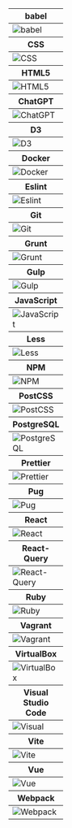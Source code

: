 <table>
<thead>
<tr>
<th width=20>
babel
</th>
</tr>
</thead>
<tbody>
<tr>
<td width=20 height=20>
<img src=https://github.com/AndriiKot/___Icons__and__Links___/blob/main/icons/babel.svg alt=babel>
</td>
</tr>
</tbody>
<thead>
<tr>
<th width=20>
CSS
</th>
</tr>
</thead>
<tbody>
<tr>
<td width=20 height=20>
<img src=https://github.com/AndriiKot/___Icons__and__Links___/blob/main/icons/css.svg alt=CSS>
</td>
</tr>
</tbody>
<thead>
<tr>
<th width=20>
HTML5
</th>
</tr>
</thead>
<tbody>
<tr>
<td width=20 height=20>
<img src=https://github.com/AndriiKot/___Icons__and__Links___/blob/main/icons/html.svg alt=HTML5>
</td>
</tr>
</tbody>
<thead>
<tr>
<th width=20>
ChatGPT
</th>
</tr>
</thead>
<tbody>
<tr>
<td width=20 height=20>
<img src=https://github.com/AndriiKot/___Icons__and__Links___/blob/main/icons/chatgpt.svg alt=ChatGPT>
</td>
</tr>
</tbody>
<thead>
<tr>
<th width=20>
D3
</th>
</tr>
</thead>
<tbody>
<tr>
<td width=20 height=20>
<img src=https://github.com/AndriiKot/___Icons__and__Links___/blob/main/icons/d3.svg alt=D3>
</td>
</tr>
</tbody>
<thead>
<tr>
<th width=20>
Docker
</th>
</tr>
</thead>
<tbody>
<tr>
<td width=20 height=20>
<img src=https://github.com/AndriiKot/___Icons__and__Links___/blob/main/icons/docker.svg alt=Docker>
</td>
</tr>
</tbody>
<thead>
<tr>
<th width=20>
Eslint
</th>
</tr>
</thead>
<tbody>
<tr>
<td width=20 height=20>
<img src=https://github.com/AndriiKot/___Icons__and__Links___/blob/main/icons/eslint.svg alt=Eslint>
</td>
</tr>
</tbody>
<thead>
<tr>
<th width=20>
Git
</th>
</tr>
</thead>
<tbody>
<tr>
<td width=20 height=20>
<img src=https://github.com/AndriiKot/___Icons__and__Links___/blob/main/icons/git.svg alt=Git>
</td>
</tr>
</tbody>
<thead>
<tr>
<th width=20>
Grunt
</th>
</tr>
</thead>
<tbody>
<tr>
<td width=20 height=20>
<img src=https://github.com/AndriiKot/___Icons__and__Links___/blob/main/icons/grunt.svg alt=Grunt>
</td>
</tr>
</tbody>
<thead>
<tr>
<th width=20>
Gulp
</th>
</tr>
</thead>
<tbody>
<tr>
<td width=20 height=20>
<img src=https://github.com/AndriiKot/___Icons__and__Links___/blob/main/icons/gulp.svg alt=Gulp>
</td>
</tr>
</tbody>
<thead>
<tr>
<th width=20>
JavaScript
</th>
</tr>
</thead>
<tbody>
<tr>
<td width=20 height=20>
<img src=https://github.com/AndriiKot/___Icons__and__Links___/blob/main/icons/javascript-1.svg alt=JavaScript>
</td>
</tr>
</tbody>
<thead>
<tr>
<th width=20>
Less
</th>
</tr>
</thead>
<tbody>
<tr>
<td width=20 height=20>
<img src=https://github.com/AndriiKot/___Icons__and__Links___/blob/main/icons/less.svg alt=Less>
</td>
</tr>
</tbody>
<thead>
<tr>
<th width=20>
NPM
</th>
</tr>
</thead>
<tbody>
<tr>
<td width=20 height=20>
<img src=https://github.com/AndriiKot/___Icons__and__Links___/blob/main/icons/npm.svg alt=NPM>
</td>
</tr>
</tbody>
<thead>
<tr>
<th width=20>
PostCSS
</th>
</tr>
</thead>
<tbody>
<tr>
<td width=20 height=20>
<img src=https://github.com/AndriiKot/___Icons__and__Links___/blob/main/icons/postcss.svg alt=PostCSS>
</td>
</tr>
</tbody>
<thead>
<tr>
<th width=20>
PostgreSQL
</th>
</tr>
</thead>
<tbody>
<tr>
<td width=20 height=20>
<img src=https://github.com/AndriiKot/___Icons__and__Links___/blob/main/icons/postgresql.svg alt=PostgreSQL>
</td>
</tr>
</tbody>
<thead>
<tr>
<th width=20>
Prettier
</th>
</tr>
</thead>
<tbody>
<tr>
<td width=20 height=20>
<img src=https://github.com/AndriiKot/___Icons__and__Links___/blob/main/icons/prettier.svg alt=Prettier>
</td>
</tr>
</tbody>
<thead>
<tr>
<th width=20>
Pug
</th>
</tr>
</thead>
<tbody>
<tr>
<td width=20 height=20>
<img src=https://github.com/AndriiKot/___Icons__and__Links___/blob/main/icons/pug.svg alt=Pug>
</td>
</tr>
</tbody>
<thead>
<tr>
<th width=20>
React
</th>
</tr>
</thead>
<tbody>
<tr>
<td width=20 height=20>
<img src=https://github.com/AndriiKot/___Icons__and__Links___/blob/main/icons/react.svg alt=React>
</td>
</tr>
</tbody>
<thead>
<tr>
<th width=20>
React-Query
</th>
</tr>
</thead>
<tbody>
<tr>
<td width=20 height=20>
<img src=https://github.com/AndriiKot/___Icons__and__Links___/blob/main/icons/react-query.svg alt=React-Query>
</td>
</tr>
</tbody>
<thead>
<tr>
<th width=20>
Ruby
</th>
</tr>
</thead>
<tbody>
<tr>
<td width=20 height=20>
<img src=https://github.com/AndriiKot/___Icons__and__Links___/blob/main/icons/ruby.svg alt=Ruby>
</td>
</tr>
</tbody>
<thead>
<tr>
<th width=20>
Vagrant
</th>
</tr>
</thead>
<tbody>
<tr>
<td width=20 height=20>
<img src=https://github.com/AndriiKot/___Icons__and__Links___/blob/main/icons/vagrant.svg alt=Vagrant>
</td>
</tr>
</tbody>
<thead>
<tr>
<th width=20>
VirtualBox
</th>
</tr>
</thead>
<tbody>
<tr>
<td width=20 height=20>
<img src=https://github.com/AndriiKot/___Icons__and__Links___/blob/main/icons/virtualbox.svg alt=VirtualBox>
</td>
</tr>
</tbody>
<thead>
<tr>
<th width=20>
Visual Studio Code
</th>
</tr>
</thead>
<tbody>
<tr>
<td width=20 height=20>
<img src=https://github.com/AndriiKot/___Icons__and__Links___/blob/main/icons/visual-studio-code.svg alt=Visual Studio Code>
</td>
</tr>
</tbody>
<thead>
<tr>
<th width=20>
Vite
</th>
</tr>
</thead>
<tbody>
<tr>
<td width=20 height=20>
<img src=https://github.com/AndriiKot/___Icons__and__Links___/blob/main/icons/vitejs.svg alt=Vite>
</td>
</tr>
</tbody>
<thead>
<tr>
<th width=20>
Vue
</th>
</tr>
</thead>
<tbody>
<tr>
<td width=20 height=20>
<img src=https://github.com/AndriiKot/___Icons__and__Links___/blob/main/icons/vue.svg alt=Vue>
</td>
</tr>
</tbody>
<thead>
<tr>
<th width=20>
Webpack
</th>
</tr>
</thead>
<tbody>
<tr>
<td width=20 height=20>
<img src=https://github.com/AndriiKot/___Icons__and__Links___/blob/main/icons/webpack.svg alt=Webpack>
</td>
</tr>
</tbody>
</table>
